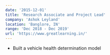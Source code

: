 ```yaml
---
date: '2015-12-01'
title: 'Research Associate and Project Lead'
company: 'Ashok Leyland'
location: 'Banglore, IN'
range: 'Dec 2018 - Dec 2019'
url: 'https://www.greatlearning.in/'
---
```


- Built a vehicle health determination model 